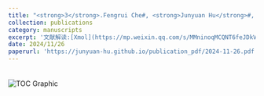 ```yaml
---
title: "<strong>3</strong>.Fengrui Che#, <strong>Junyuan Hu</strong>#, Minghong Liao#, Zhongfu Luo, Hongyan Long, Benpeng Li, Yonggui Robin Chi, Xingxing Wu\\*,Synthesis of P (V)-Stereogenic Phosphorus Compounds via Organocatalytic Asymmetric Condensation,<strong>J. Am. Chem. Soc.</strong> 2024, 146, 33763−33773."
collection: publications
category: manuscripts
excerpt: '文献解读:[Xmol](https://mp.weixin.qq.com/s/MMninoqMCQNT6feJDkVPMw)、[化学加](https://mp.weixin.qq.com/s/9sKgi5i7YbqhJ89MqgQdFg)'
date: 2024/11/26
paperurl: 'https://junyuan-hu.github.io/publication_pdf/2024-11-26.pdf'
---
```

<img src="https://junyuan-hu.github.io/images/publication_2024-11-26.jpeg" alt="TOC Graphic" style="max-width: 400px; margin-top: 20px;">

